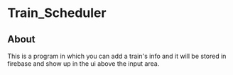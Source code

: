 # Train_Scheduler
## About
This is a program in which you can add a train's info and it will be stored in firebase and show up in the ui above the input area. 